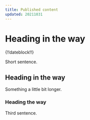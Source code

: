 ```yaml
---
title: Published content
updated: 20211031
---
```


# Heading in the way

{!!dateblock!!}

Short sentence.

## Heading in the way

Something a little bit longer.

### Heading the way

Third sentence.

